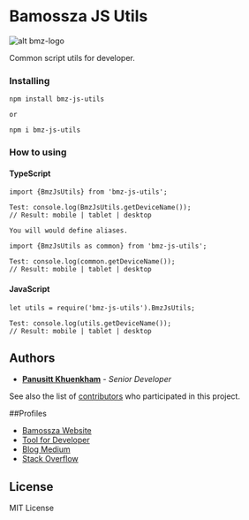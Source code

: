 # Bamossza JS Utils

![alt bmz-logo](https://tool.bamossza.com/assets/images/logo/m32_.png)

Common script utils for developer.

### Installing

```
npm install bmz-js-utils

or

npm i bmz-js-utils
```

### How to using
#### TypeScript

```
import {BmzJsUtils} from 'bmz-js-utils';

Test: console.log(BmzJsUtils.getDeviceName());
// Result: mobile | tablet | desktop

You will would define aliases.

import {BmzJsUtils as common} from 'bmz-js-utils';

Test: console.log(common.getDeviceName());
// Result: mobile | tablet | desktop
```

#### JavaScript

```
let utils = require('bmz-js-utils').BmzJsUtils;

Test: console.log(utils.getDeviceName());
// Result: mobile | tablet | desktop
```

## Authors

* **[Panusitt Khuenkham](https://github.com/bamossza)** - *Senior Developer*

See also the list of [contributors](https://github.com/bamossza/bmz-js-utils/contributors) who participated in this project.


##Profiles

* [Bamossza Website](https://bamossza.com)
* [Tool for Developer](https://tool.bamossza.com)
* [Blog Medium](https://medium.com/@bamossza)
* [Stack Overflow](https://stackoverflow.com/users/3863070/bamossza)

## License

MIT License
